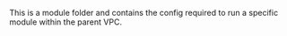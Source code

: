 This is a module folder and contains the config required to run a specific module within the parent VPC.